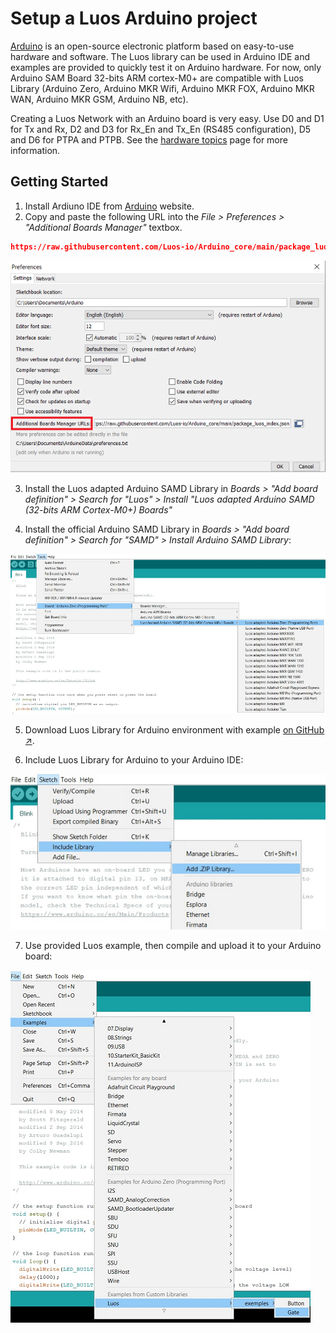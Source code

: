 # Setup a Luos Arduino project
<a href="https://www.arduino.cc/" target="_blank">Arduino</a> is an open-source electronic platform based on easy-to-use hardware and software. The Luos library can be used in Arduino IDE and examples are provided to quickly test it on Arduino hardware. For now, only Arduino SAM Board 32-bits ARM cortex-M0+ are compatible with Luos Library (Arduino Zero, Arduino MKR Wifi, Arduino MKR FOX, Arduino MKR WAN, Arduino MKR GSM, Arduino NB, etc).

Creating a Luos Network with an Arduino board is very easy. Use D0 and D1 for Tx and Rx, D2 and D3 for Rx_En and Tx_En (RS485 configuration), D5 and D6 for PTPA and PTPB. See the [hardware topics](../hardware-topics.md) page for more information.

## Getting Started
 1. Install Ardiuno IDE from <a href="https://www.arduino.cc/" target="_blank">Arduino</a> website.
 2. Copy and paste the following URL into the *File > Preferences > "Additional Boards Manager"* textbox.
 ```Json
https://raw.githubusercontent.com/Luos-io/Arduino_core/main/package_luos_index.json
```
 ![](../../../_assets/img/arduino_board_luos_preferences.png)

 3. Install the Luos adapted Arduino SAMD Library in *Boards > "Add board definition" > Search for "Luos" > Install "Luos adapted Arduino SAMD (32-bits ARM Cortex-M0+) Boards"*

 4. Install the official Arduino SAMD Library in *Boards > "Add board definition" > Search for "SAMD" > Install Arduino SAMD Library*:

 ![](../../../_assets/img/arduino_Luos_board.png)

 5. Download Luos Library for Arduino environment with example <a href="https://github.com/Luos-io/Luos/releases" target="_blank">on GitHub &#8599;</a>. 

 6.	Include Luos Library for Arduino to your Arduino IDE:

 ![](../../../_assets/img/arduino_include_library.png)

 7. Use provided Luos example, then compile and upload it to your Arduino board:

 ![](../../../_assets/img/arduino_Luos_example.png)
